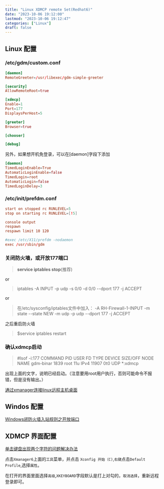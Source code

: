 ```yaml
---
title: "Linux XDMCP remote Set(Redhat6)"
date: "2023-10-06 19:12:00"
lastmod: "2023-10-06 19:12:47"
categories: ["Linux"]
draft: false
---
```


## Linux 配置

### **/etc/gdm/custom.conf**

``` conf
[daemon]
RemoteGreeter=/usr/libexec/gdm-simple-greeter

[security]
AllowRemoteRoot=true

[xdmcp]
Enable=1
Port=177
DisplaysPerHost=5

[greeter]
Browser=true

[chooser]

[debug]

```

另外，如果想开机免登录，可以在\[daemon\]字段下添加

``` conf
[daemon]
TimedLoginEnable=True
AutomaticLoginEnable=false
TimedLogin=root
AutomaticLogin=false
TimedLoginDelay=3
```

### **/etc/init/prefdm.conf**

``` conf
start on stopped rc RUNLEVEL=5
stop on starting rc RUNLEVEL=[!5]

console output
respawn
respawn limit 10 120

#exec /etc/X11/prefdm -nodaemon
exec /usr/sbin/gdm
```

### 关闭防火墙，或开放177端口

> **service iptables stop**(推荐)

or

> iptables -A INPUT -p udp -s 0/0 -d 0/0 --dport 177 -j ACCEPT

or

> 在/etc/sysconfig/iptables文件中加入：
> \-A RH-Firewall-1-INPUT -m state --state NEW -m udp -p udp --dport 177 -j ACCEPT

之后重启防火墙

> $service iptables restart

### 确认xdmcp启动

> #lsof -i:177
> COMMAND PID USER FD TYPE DEVICE SIZE/OFF NODE NAME
> gdm-binar 1839 root 11u IPv4 11907 0t0 UDP \*:xdmcp

出现上面的文字，说明已经启动。（注意要用root用户执行，否则可能命令不报错，但是没有输出。）

[通过xmanager连接linux远程主机桌面](https://blog.csdn.net/kadwf123/article/details/79564293)

## Windos 配置

[Windows闭防火墙入站规则之开放端口](https://blog.csdn.net/mineskey/article/details/110929469)

## XDMCP 界面配置

[单击键盘出现两个字符的问题解决办法](https://www.cnblogs.com/jeshy/p/11058865.html)

点击`Xmanager6`上面的`工具`菜单，并点击 `Xconfig 开始（C)`,`右键`点击`Default Profile`,选择`属性`。

在打开的界面里面选择`高级`,`XKEYBOARD`字段默认是打上对勾的，`取消选择`，重新远程登录即可。